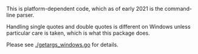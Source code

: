 This is platform-dependent code, which as of early 2021 is the command-line parser.

Handling single quotes and double quotes is different on Windows unless particular care is taken, which is what this package does.

Please see [./getargs_windows.go](getargs_windows.go) for details.
